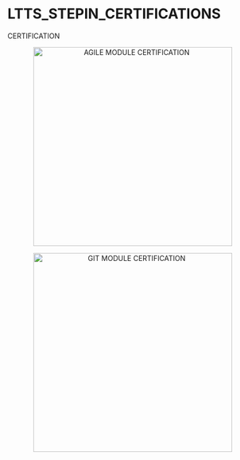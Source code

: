 # LTTS_STEPIN_CERTIFICATIONS
CERTIFICATION
<p align="center">
  <img src="C:\Users\vedantgupta\OneDrive\Pictures\Screenshots\AGILE CERIFICATION.png" alt="AGILE MODULE CERTIFICATION" width="400"/>
</p>
<p align="center">
  <img src="" alt="GIT MODULE CERTIFICATION" width="400"/>
</p>
